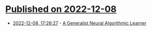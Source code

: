 # [Published on 2022-12-08](index.md)

* [2022-12-08, 17:26:27](https://news.ycombinator.com/item?id=33910542) - [A Generalist Neural Algorithmic Learner](https://arxiv.org/abs/2209.11142)
